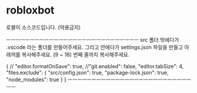 # robloxbot
로블이 소스코드입니다. (악용금지)

ㅡㅡㅡㅡㅡㅡㅡㅡㅡㅡㅡㅡㅡㅡㅡㅡㅡㅡㅡㅡㅡㅡㅡㅡㅡㅡㅡㅡ
src 폴더 밖에다가 .vscode 라는 폴더를 만들어주세요.
그리고 안에다가 settings.json 파일을 만들고 아래꺼를 복사해주세요.
(9 ~ 18) 번째 줄까지 복사해주세요.

{
    // "editor.formatOnSave": true,
    //"git.enabled": false,
    "editor.tabSize": 4,
    "files.exclude": {
      "src/config.json": true,
      "package-lock.json": true,
      "node_modules": true
    }
  }
ㅡㅡㅡㅡㅡㅡㅡㅡㅡㅡㅡㅡㅡㅡㅡㅡㅡㅡㅡㅡㅡㅡㅡㅡㅡㅡㅡㅡ
